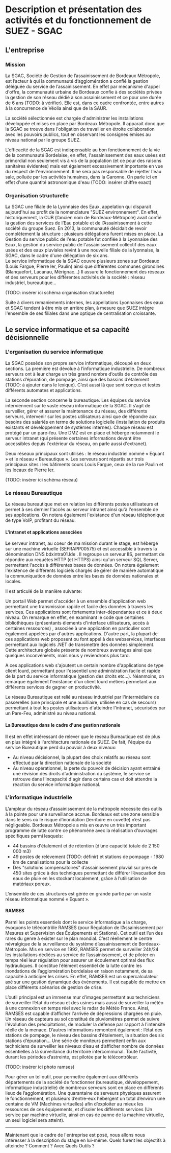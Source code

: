 # Description et présentation des activités et du fonctionnement de SUEZ - SGAC

## L'entreprise

### Mission

**L**a SGAC, Société de Gestion de l’assainissement de Bordeaux Métropole, est l’acteur à qui la communauté d’agglomération a confié la gestion déléguée du service de l’assainissement. 
En effet par mécanisme d'appel d'offre, la communauté urbaine de Bordeaux confie à des sociétés privées la gestion de son réseau dédié à son assainissement et ce pour une durée de 6 ans (TODO: à vérifier). Elle est, dans ce cadre confrontée, entre autres à la concurrence de Véolia ainsi que de la SAUR. 

La société sélectionnée est chargée d'administrer les installations développée et mises en place par Bordeaux Métropole. Il apparait donc que la SGAC se trouve dans l'obligation de travailler en étroite collaboration avec les pouvoirs publics, tout en observant les consignes émises au niveau national par le groupe SUEZ. 

L'efficacité de la SGAC est indispensable au bon fonctionnement de la vie de la communauté Bordelaise, en effet, l'assainissement des eaux usées est primordial non seulement vis à vis de la population (et ce pour des raisons sanitaires évidentes) mais est également excessivement importante en vue du respect de l'environnement. Il ne sera pas responsable de rejetter l'eau sale, polluée par les activités humaines, dans la Garonne. On parle ici en effet d'une quantité astronomique d'eau (TODO: insérer chiffre exact)

### Organisation structurelle

**L**a SGAC une filiale de la Lyonnaise des Eaux, appelation qui disparait aujourd'hui au profit de la nomenclature "SUEZ environnement". En effet, historiquement, la CUB (l’ancien nom de Bordeaux-Métropole) avait confié la gestion des services de l’Eau potable et de l’Assainissement  à cette société du groupe Suez. En 2013, la communauté décidait de revoir complètement la structure : plusieurs délégations furent mises en place. La Gestion du service public de l'eau potable fut confiée à la Lyonnaise des Eaux, la gestion du service public de l'assainissement collectif des eaux usées et des eaux pluviales revint à une nouvelle filiale de la lyonnaise, la SGAC, dans le cadre d'une délégation de six ans.  
Le service informatique de la SGAC couvre plusieurs zones sur Bordeaux (Louis Fargue, Pierre Ier, Paulin) ainsi que différentes communes girondines (Blanquefort, Lacanau, Mérignac…) Il assure le fonctionnement des réseaux et des serveurs pour les différentes activités de la société : réseau industriel, bureautique…

(TODO: insérer ici schéma organisation structurelle)

Suite à divers remaniements internes, les appellations Lyonnaises des eaux et SGAC tendent à être mis en arrière plan, à mesure que SUEZ intègre l'ensemble de ses filiales dans une optique de centralisation croissante.

## Le service informatique et sa capacité décisionnelle

### L'organisation du service informatique 

**L**a SGAC possède son propre service informatique, découpé en deux sections. La première est dévolue à l’informatique industrielle. De nombreux serveurs ont à leur charge un très grand nombre d’outils de contrôle des stations d’épuration, de pompage, ainsi que des bassins d’étalement (TODO: à ajouter dans le lexique). C’est aussi là que sont conçus et testés différents automates et applications.  

La seconde section concerne la bureautique.  Les équipes du service interviennent sur le vaste réseau informatique de la SGAC. Il s’agit de surveiller, gérer et assurer la maintenance du réseau, des différents serveurs, intervenir sur les postes utilisateurs ainsi que de répondre aux besoins des salariés en terme de solutions logicielle (installation de produits existants et développement de systèmes internes). Chaque réseau est protégé par un pare-feu. Une DMZ est en place et héberge notamment le serveur intranet (qui présente certaines informations devant être accessibles depuis l'extérieur du réseau, on parle aussi d'extranet).  

Deux réseaux principaux sont utilisés : le réseau industriel nommé « Equant » et le réseau « Bureautique ». Les serveurs sont répartis sur trois principaux sites : les bâtiments cours Louis Fargue, ceux de la rue Paulin et les locaux de Pierre Ier.  

(TODO: insérer ici schéma réseau) 

### Le réseau Bureautique

**L**e réseau bureautique met en relation les différents postes utilisateurs et permet à ses dernier l'accès au serveur intranet ainsi qu'à l'ensemble de ses applications. On notera également l'existance d'un réseau téléphonique de type VoIP, profitant du réseau. 

#### L'intranet et applications associées

**L**e serveur intranet, au coeur de ma mission durant le stage, est hébergé sur une machine virtuelle (SEFRAPP00575) et est accessible à travers la dénomination DNS bdxintra01.lde . 
Il regroupe un serveur IIS, permettant de répondre aux requètes HTTP (et HTTPS) ainsi qu'un serveur SQL Server, permettant l'accès à différentes bases de données. On notera également l'existence de différents logiciels chargés de gérer de manière automatique la communiquation de données entre les bases de données nationales et locales. 

Il est articulé de la manière suivante:

Un portail Web permet d'accéder à un ensemble d'application web permettant une transmission rapide et facile des données à travers les services.
Ces applications sont fortements inter-dépendantes et ce à deux niveau. On remarque en effet, en examinant le code que certaines bibliothèques (présentants élements d'interface utilisateurs, accès à certaines ressources) , associée à une application en particulier sont également appelées par d'autres applications. D'autre part, la plupart de ces applications web proposent ou font appel à des webservices, interfaces permettant aux logiciels .NET de transmettre des données simplement. 
Cette architecture globale présente de nombreux avantages ainsi que quelques inconvénients, mais nous y reviendrons plus tard. 

A ces applications web s'ajoutent un certain nombre d'applications de type client lourd, permettant pour l'essentiel une administration facile et rapide de la part du service informatique (gestion des droits etc...). Néanmoins, on remarque également l'existance d'un client lourd métiers permetant aux différents services de gagner en productivité. 

Le réseau Bureautique est relié au réseau industriel par l'intermédiaire de passerelles (une principale et une auxilliaire, utilisée en cas de secours) permettant à tout les postes utilisateurs d'atteindre l'intranet, sécurisées par un Pare-Feu, administré au niveau national. 

#### La Bureautique dans le cadre d'une gestion nationale

**I**l est en effet intéressant de relever que le réseau Bureautique est de plus en plus intégré à l'architecture nationale de SUEZ. De fait, l'équipe du service Bureautique perd du pouvoir à deux niveaux: 

* Au niveau décisionnel, la plupart des choix relatifs au réseau sont effectué par la direction nationale de la société 
* Au niveau opérationnel, la perte du pouvoir de décision ayant entrainé une révision des droits d'administration du système, le service se retrouve dans l'incapacité d'agir dans certains cas et doit attendre la réaction du service informatique national. 

### L'informatique industrielle

**L**’ampleur du réseau d’assainissement de la métropole nécessite des outils à la pointe pour une surveillance accrue. Bordeaux est une zone sensible dans le sens où le risque d’inondation (territoire en cuvette) n’est pas négligeable. Bordeaux Métropole a mis en œuvre un très important programme de lutte contre ce phénomène avec la réalisation d’ouvrages spécifiques parmi lesquels:  

* 44 bassins d'étalement et de rétention (d’une capacité totale de 2 150 000 m3) 
* 49 postes de relèvement (TODO: définir) et stations de pompage - 1980 km de canalisations pour la collecte 
*  Des "solutions compensatoires" d’assainissement pluvial sur près de 450 sites grâce à des techniques permettant de différer l’évacuation des eaux de pluie en les stockant localement, grâce à l’utilisation de matériaux poreux.   

L’ensemble de ces structures est gérée en grande partie par un vaste réseau informatique nommé « Equant ».

#### RAMSES

**P**armi les points essentiels dont le service informatique a la charge, évoquons le télécontrôle RAMSES (pour Régulation de l’Assainissement par Mesures et Supervision des Équipements et Stations).  Cet outil est l’un des rares du genre à exister sur le plan mondial. C’est réellement le centre névralgique de la surveillance du système d’assainissement de Bordeaux-Métropole. Mis en service en 1992, RAMSES  permet de surveiller 24h/24 les installations dédiées au service de l’assainissement, et de piloter en temps réel leur régulation pour assurer un écoulement optimal des flux hydrauliques.  Il constitue l’élément essentiel de la lutte contre les inondations de l’agglomération bordelaise en raison notamment, de sa capacité à anticiper les crises. En effet, RAMSES est un supercalculateur axé sur une gestion dynamique des événements. Il est capable de mettre en place différents scénarios de gestion de crise.  

L’outil principal est un immense mur d’images permettant aux techniciens de surveiller l’état du réseau et des usines mais aussi de surveiller la météo à une connexion en temps réel avec le radar de Météo France. Ainsi, RAMSES est capable d’afficher l'arrivée de dépressions chargées en pluie. Un réseau de capteurs au sol constitué de pluviomètres permet de suivre l'évolution des précipitations, de moduler la défense par rapport à l'intensité réelle de la menace. D’autres informations remontent également : l’état des stations de pompage, le niveau des bassins d’étalement, la situation des six stations d’épuration… Une série de moniteurs permettent enfin aux techniciens de surveiller les niveaux d’eau et d’afficher nombre de données essentielles à la surveillance du territoire intercommunal. Toute l’activité, durant les périodes d’astreinte, est pilotée par le télécontrôleur.  

(TODO: insérer ici photo ramses)

Pour gérer un tel outil, pour permettre également aux différents départements de la société de fonctionner (bureautique, développement, informatique industrielle) de nombreux serveurs sont en place en différents lieux de l’agglomération. Une quarantaine de serveurs physiques assurent le fonctionnement, et plusieurs d’entre-eux hébergent un total d’environ une centaine de VM (Machines virtuelles) afin d’exploiter au mieux les ressources de ces équipements, et d'isoler les différents services (Un service par machine virtuelle, ainsi en cas de panne de la machine virtuelle, un seul logiciel sera atteint).   
  
<hr>

**M**aintenant que le cadre de l'entreprise est posé, nous allons nous intéresser à la description du stage en lui-même. Quels furent les objectifs à atteindre ? Comment ? Avec Quels Outils ? 






